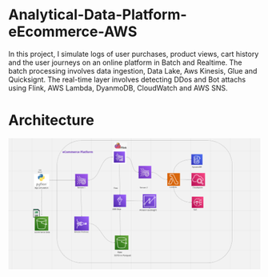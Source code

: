 # Analytical-Data-Platform-eEcommerce-AWS
In this project, I simulate logs of user purchases, product views, cart history and the user journeys on an online platform in Batch and Realtime.
The batch processing involves data ingestion, Data Lake, Aws Kinesis, Glue and Quicksignt.
The real-time layer involves detecting DDos and Bot attachs using Flink, AWS Lambda, DyanmoDB, CloudWatch and AWS SNS.

# Architecture
![](https://github.com/d-owusu/Analytical-Data-Platform-Ecommerce-AWS/blob/main/pictures/architecture.png)
